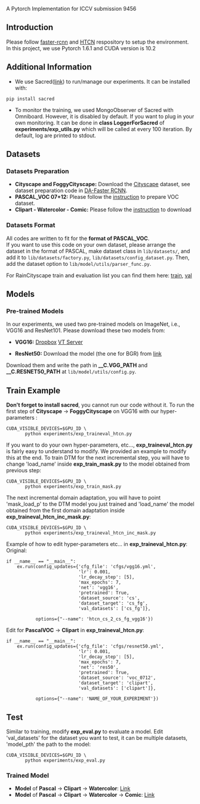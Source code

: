 A Pytorch Implementation for ICCV submission 9456

## Introduction
Please follow [faster-rcnn](https://github.com/jwyang/faster-rcnn.pytorch/tree/pytorch-1.0) and [HTCN](https://github.com/chaoqichen/HTCN) respository to setup the environment. In this project, we use Pytorch 1.6.1 and CUDA version is 10.2

## Additional Information
 - We use Sacred([link](https://sacred.readthedocs.io/en/stable/)) to run/manage our experiments. It can be installed with:
 ```
 pip install sacred
 ```
 - To monitor the training, we used MongoObserver of Sacred with Omniboard. However, it is disabled by default. If you want to plug in your own monitoring. It can be done in **class LoggerForSacred** of **experiments/exp_utils.py** which will be called at every 100 iteration. By default, log are printed to stdout.

## Datasets
### Datasets Preparation
* **Cityscape and FoggyCityscape:** Download the [Cityscape](https://www.cityscapes-dataset.com/) dataset, see dataset preparation code in [DA-Faster RCNN](https://github.com/yuhuayc/da-faster-rcnn/tree/master/prepare_data).
* **PASCAL_VOC 07+12:** Please follow the [instruction](https://github.com/rbgirshick/py-faster-rcnn#beyond-the-demo-installation-for-training-and-testing-models) to prepare VOC dataset.
* **Clipart - Watercolor - Comic:** Please follow the [instruction](https://github.com/naoto0804/cross-domain-detection/tree/master/datasets) to download

### Datasets Format
All codes are written to fit for the **format of PASCAL_VOC**.  
If you want to use this code on your own dataset, please arrange the dataset in the format of PASCAL, make dataset class in ```lib/datasets/```, and add it to ```lib/datasets/factory.py```, ```lib/datasets/config_dataset.py```. Then, add the dataset option to ```lib/model/utils/parser_func.py```.

For RainCityscape train and evaluation list you can find them here: [train](https://drive.google.com/file/d/1K9TILq7zmecvuiDNGeHnYaulXhcJaX2N/view?usp=sharing), [val](https://drive.google.com/file/d/1lTOjhGxcAsKS1HtAU-vE3eaTmqwoHF36/view?usp=sharing)

## Models
### Pre-trained Models
In our experiments, we used two pre-trained models on ImageNet, i.e., VGG16 and ResNet101. Please download these two models from:
* **VGG16:** [Dropbox](https://www.dropbox.com/s/s3brpk0bdq60nyb/vgg16_caffe.pth?dl=0)  [VT Server](https://filebox.ece.vt.edu/~jw2yang/faster-rcnn/pretrained-base-models/vgg16_caffe.pth)

* **ResNet50:** Download the model (the one for BGR) from [link](https://github.com/ruotianluo/pytorch-resnet)

Download them and write the path in **__C.VGG_PATH** and **__C.RESNET50_PATH** at ```lib/model/utils/config.py```.

## Train Example

**Don't forget to install sacred**, you cannot run our code without it.
To run the first step of **Cityscape** -> **FoggyCityscape** on VGG16 with our hyper-parameters :

```
CUDA_VISIBLE_DEVICES=$GPU_ID \
       python experiments/exp_traineval_htcn.py
```
If you want to do your own hyper-parameters, etc..., **exp_traineval_htcn.py** is fairly easy to understand to modify. We provided an example to modify this at the end.
To train DTM for the next incremental step, you will have to change 'load_name' inside **exp_train_mask.py** to the model obtained from previous step:
```
CUDA_VISIBLE_DEVICES=$GPU_ID \
       python experiments/exp_train_mask.py
```
The next incremental domain adaptation, you will have to point 'mask_load_p' to the DTM model you just trained and 'load_name' the model obtained from the first domain adaptation inside **exp_traineval_htcn_inc_mask.py**:
```
CUDA_VISIBLE_DEVICES=$GPU_ID \
       python experiments/exp_traineval_htcn_inc_mask.py
```

Example of how to edit hyper-parameters etc... in **exp_traineval_htcn.py**:
Original:
```
if __name__ == "__main__":
    ex.run(config_updates={'cfg_file': 'cfgs/vgg16.yml',
                           'lr': 0.001,
                           'lr_decay_step': [5],
                           'max_epochs': 7,
                           'net': 'vgg16',
                           'pretrained': True,
                           'dataset_source': 'cs',
                           'dataset_target': 'cs_fg',
                           'val_datasets': ['cs_fg']},

           options={"--name": 'htcn_cs_2_cs_fg_vgg16'})
```
Edit for **PascalVOC** -> **Clipart** in **exp_traineval_htcn.py**:
```
if __name__ == "__main__":
    ex.run(config_updates={'cfg_file': 'cfgs/resnet50.yml',
                           'lr': 0.001,
                           'lr_decay_step': [5],
                           'max_epochs': 7,
                           'net': 'res50',
                           'pretrained': True,
                           'dataset_source': 'voc_0712',
                           'dataset_target': 'clipart',
                           'val_datasets': ['clipart']},

           options={"--name": 'NAME_OF_YOUR_EXPERIMENT'})
```

## Test

Similar to training, modify **exp_eval.py** to evaluate a model.
Edit 'val_datasets' for the dataset you want to test, it can be multiple datasets, 'model_pth' the path to the model:
```
CUDA_VISIBLE_DEVICES=$GPU_ID \
       python experiments/exp_eval.py 
```

### Trained Model

- **Model** of **Pascal** -> **Clipart** -> **Watercolor**: [Link](https://drive.google.com/file/d/1nDp1bEPaDB-I5nBBjGc3TfPd5etKxVaJ/view?usp=sharing)
- **Model** of **Pascal** -> **Clipart** -> **Watercolor** -> **Comic**: [Link](https://drive.google.com/file/d/1R4FwIoD-mOJ8SS_awZfBgDlY6AZvN3ox/view?usp=sharing)
